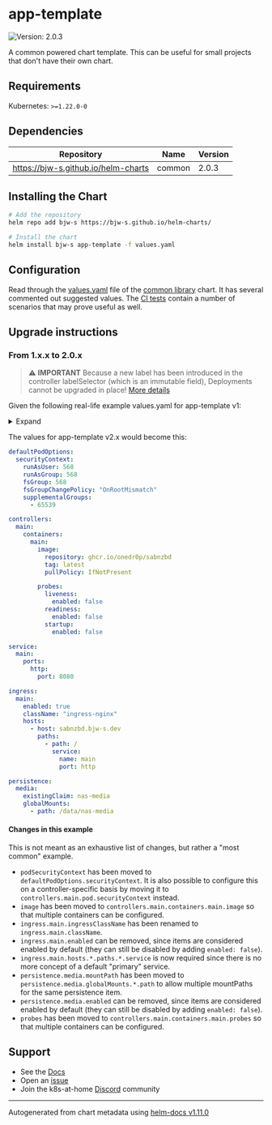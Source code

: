 # app-template

![Version: 2.0.3](https://img.shields.io/badge/Version-2.0.3-informational?style=flat-square)

A common powered chart template. This can be useful for small projects that don't have their own chart.

## Requirements

Kubernetes: `>=1.22.0-0`

## Dependencies

| Repository | Name | Version |
|------------|------|---------|
| https://bjw-s.github.io/helm-charts | common | 2.0.3 |

## Installing the Chart

```bash
# Add the repository
helm repo add bjw-s https://bjw-s.github.io/helm-charts/

# Install the chart
helm install bjw-s app-template -f values.yaml
```

## Configuration

Read through the [values.yaml](../../library/common/values.yaml) file of the [common library](../../library/common/) chart. It has several commented out suggested values.
The [CI tests](../../library/common-test/ci) contain a number of scenarios that may prove useful as well.

## Upgrade instructions

### From 1.x.x to 2.0.x

> :warning: **IMPORTANT** Because a new label has been introduced in the controller labelSelector (which is an immutable field), Deployments cannot be upgraded in place!
> [More details](https://www.datree.io/resources/kubernetes-error-codes-field-is-immutable)

Given the following real-life example values.yaml for app-template v1:

<details>
<summary>Expand</summary>

```yaml
image:
  repository: ghcr.io/onedr0p/sabnzbd
  tag: latest
  pullPolicy: IfNotPresent

podSecurityContext:
  runAsUser: 568
  runAsGroup: 568
  fsGroup: 568
  fsGroupChangePolicy: "OnRootMismatch"
  supplementalGroups:
    - 65539

service:
  main:
    ports:
      http:
        port: 8080

ingress:
  main:
    enabled: true
    ingressClassName: "ingress-nginx"
    hosts:
      - host: sabnzbd.bjw-s.dev
        paths:
          - path: /

persistence:
  media:
    enabled: true
    existingClaim: nas-media
    mountPath: /data/nas-media

probes:
  liveness:
    enabled: false
  readiness:
    enabled: false
  startup:
    enabled: false
```

</details>

The values for app-template v2.x would become this:

```yaml
defaultPodOptions:
  securityContext:
    runAsUser: 568
    runAsGroup: 568
    fsGroup: 568
    fsGroupChangePolicy: "OnRootMismatch"
    supplementalGroups:
      - 65539

controllers:
  main:
    containers:
      main:
        image:
          repository: ghcr.io/onedr0p/sabnzbd
          tag: latest
          pullPolicy: IfNotPresent

        probes:
          liveness:
            enabled: false
          readiness:
            enabled: false
          startup:
            enabled: false

service:
  main:
    ports:
      http:
        port: 8080

ingress:
  main:
    enabled: true
    className: "ingress-nginx"
    hosts:
      - host: sabnzbd.bjw-s.dev
        paths:
          - path: /
            service:
              name: main
              port: http

persistence:
  media:
    existingClaim: nas-media
    globalMounts:
      - path: /data/nas-media
```

#### Changes in this example

This is not meant as an exhaustive list of changes, but rather a "most common" example.

- `podSecurityContext` has been moved to `defaultPodOptions.securityContext`. It is also possible to configure this on a controller-specific basis by moving it to `controllers.main.pod.securityContext` instead.
- `image` has been moved to `controllers.main.containers.main.image` so that multiple containers can be configured.
- `ingress.main.ingressClassName` has been renamed to `ingress.main.className`.
- `ingress.main.enabled` can be removed, since items are considered enabled by default (they can still be disabled by adding `enabled: false`).
- `ingress.main.hosts.*.paths.*.service` is now required since there is no more concept of a default "primary" service.
- `persistence.media.mountPath` has been moved to `persistence.media.globalMounts.*.path` to allow multiple mountPaths for the same persistence item.
- `persistence.media.enabled` can be removed, since items are considered enabled by default (they can still be disabled by adding `enabled: false`).
- `probes` has been moved to `controllers.main.containers.main.probes` so that multiple containers can be configured.

## Support

- See the [Docs](http://bjw-s.github.io/helm-charts/docs/)
- Open an [issue](https://github.com/bjw-s/helm-charts/issues/new/choose)
- Join the k8s-at-home [Discord](https://discord.gg/k8s-at-home) community

----------------------------------------------
Autogenerated from chart metadata using [helm-docs v1.11.0](https://github.com/norwoodj/helm-docs/releases/v1.11.0)
